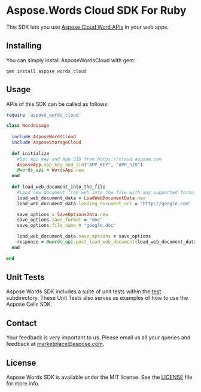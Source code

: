 # Aspose.Words Cloud SDK For Ruby
This SDK lets you use [Aspose Cloud Word APIs](http://api.aspose.com/v1.1/swagger/ui/index) in your web apps.

## Installing
You can simply install AsposeWordsCloud with gem:

`gem install aspose_words_cloud`

## Usage
APIs of this SDK can be called as follows:

```ruby
require 'aspose_words_cloud'

class WordsUsage
  
  include AsposeWordsCloud
  include AsposeStorageCloud
	
  def initialize
    #Get App key and App SID from https://cloud.aspose.com
    AsposeApp.app_key_and_sid("APP_KEY", "APP_SID")
    @words_api = WordsApi.new  
  end
  
  def load_web_document_into_the_file
    #Load new document from web into the file with any supported format of data.
    load_web_document_data = LoadWebDocumentData.new
    load_web_document_data.loading_document_url = "http://google.com"

    save_options = SaveOptionsData.new
    save_options.save_format = "doc"
    save_options.file_name = "google.doc"

    load_web_document_data.save_options = save_options
    response = @words_api.post_load_web_document(load_web_document_data)
  end
  
end
```
## Unit Tests
Aspose Words SDK includes a suite of unit tests within the [test](https://github.com/asposewords/Aspose_Words_Cloud/blob/master/SDKs/Aspose.Words_Cloud_SDK_For_Ruby/test/words_tests.rb) subdirectory. These Unit Tests also serves as examples of how to use the Aspose Cells SDK.

## Contact
Your feedback is very important to us. Please email us all your queries and feedback at marketplace@aspose.com.

## License
Aspose Words SDK is available under the MIT license. See the [LICENSE](https://github.com/asposewords/Aspose_Words_Cloud/blob/master/SDKs/Aspose.Words_Cloud_SDK_For_Ruby/LICENSE) file for more info.
